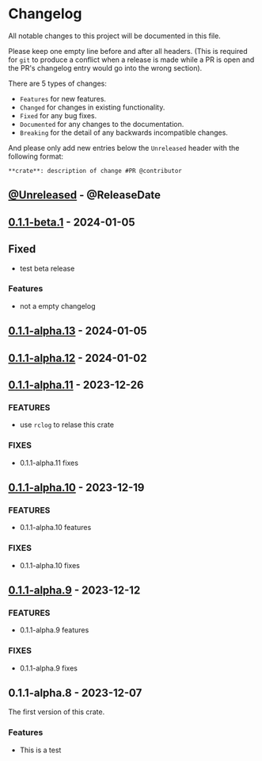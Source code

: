# Changelog

All notable changes to this project will be documented in this file.

Please keep one empty line before and after all headers. (This is required for `git` to produce a conflict when a release is made while a PR is open and the PR's changelog entry would go into the wrong section).

There are 5 types of changes:

- `Features` for new features.
- `Changed` for changes in existing functionality.
- `Fixed` for any bug fixes.
- `Documented` for any changes to the documentation.
- `Breaking` for the detail of any backwards incompatible changes.

And please only add new entries below the `Unreleased` header with the following format:

```
**crate**: description of change #PR @contributor
```

<!-- next-header -->

## [@Unreleased] - @ReleaseDate

## [0.1.1-beta.1] - 2024-01-05

## Fixed

- test beta release

### Features

- not a empty changelog

## [0.1.1-alpha.13] - 2024-01-05

## [0.1.1-alpha.12] - 2024-01-02

## [0.1.1-alpha.11] - 2023-12-26

### FEATURES

- use `rclog` to relase this crate

### FIXES

- 0.1.1-alpha.11 fixes

## [0.1.1-alpha.10] - 2023-12-19

### FEATURES

- 0.1.1-alpha.10 features

### FIXES

- 0.1.1-alpha.10 fixes

## [0.1.1-alpha.9] - 2023-12-12

### FEATURES

- 0.1.1-alpha.9 features

### FIXES

- 0.1.1-alpha.9 fixes

## 0.1.1-alpha.8 - 2023-12-07

The first version of this crate.

### Features

- This is a test 

<!-- next-url -->
[@Unreleased]: https://github.com/RibirX/Ribir/compare/v0.1.1-beta.1...HEAD
[0.1.1-beta.1]: https://github.com/RibirX/Ribir/compare/v0.1.1-alpha.13...v0.1.1-beta.1
[0.1.1-alpha.13]: https://github.com/RibirX/Ribir/compare/v0.1.1-alpha.12...v0.1.1-alpha.13
[0.1.1-alpha.12]: https://github.com/RibirX/Ribir/compare/v0.1.1-alpha.11...v0.1.1-alpha.12
[0.1.1-alpha.11]: https://github.com/RibirX/Ribir/compare/v0.1.1-alpha.10...v0.1.1-alpha.11
[0.1.1-alpha.10]: https://github.com/RibirX/Ribir/compare/v0.1.1-alpha.9...v0.1.1-alpha.10
[0.1.1-alpha.9]: https://github.com/RibirX/Ribir/compare/v0.1.1-alpha.8...v0.1.1-alpha.9
